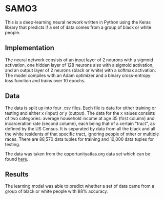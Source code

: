 # SAMO3

This is a deep-learning neural network written in Python using the Keras library that predicts if a set of data comes from a group of black or white people.

## Implementation

The neural network consists of an input layer of 2 neurons with a sigmoid activation, one hidden layer of 128 neurons also with a sigmoid activation, and an output layer of 2 neurons (black or white) with a softmax activation. The model compiles with an Adam optimizer and a binary cross-entropy loss function and trains over 10 epochs.

## Data

The data is split up into four .csv files. Each file is data for either training or testing and either x (input) or y (output).
The data for the x values consists of two categories: average household income at age 35 (first column) and incarceration rate (second column), each being that of a certain "tract", as defined by the US Census. It is separated by data from all the black and all the white residents of that specific tract, ignoring people of other or multiple races.
There are 88,570 data tuples for training and 10,000 data tuples for testing.

The data was taken from the opportunityatlas.org data set which can be found [here](https://opportunityinsights.org/data/?geographic_level=0&topic=0&paper_id=1652#resource-listing).

## Results

The learning model was able to predict whether a set of data came from a group of black or white people with 88% accuracy.
